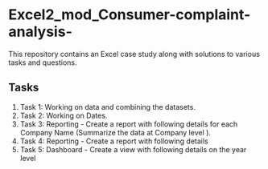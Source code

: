 # Excel2_mod_Consumer-complaint-analysis-
This repository contains an Excel case study along with solutions to various tasks and questions.
## Tasks

1. Task 1: Working on data and combining the datasets.
2. Task 2: Working on Dates.
3. Task 3: Reporting - Create a report with following details for each Company Name (Summarize the data at Company level ).
4. Task 4: Reporting - Create a report with following details
5. Task 5: Dashboard - Create a view with following details on the year level

